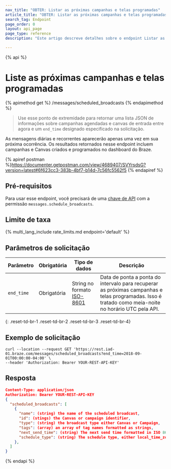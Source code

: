 ```yaml
---
nav_title: "OBTER: Listar as próximas campanhas e telas programadas"
article_title: "OBTER: Listar as próximas campanhas e telas programadas"
search_tag: Endpoint
page_order: 0
layout: api_page
page_type: reference
description: "Este artigo descreve detalhes sobre o endpoint Listar as próximas campanhas e canvas programados da Braze"

---
```

{% api %}
# Liste as próximas campanhas e telas programadas
{% apimethod get %}
/messages/scheduled_broadcasts
{% endapimethod %}

> Use esse ponto de extremidade para retornar uma lista JSON de informações sobre campanhas agendadas e canvas de entrada entre agora e um `end_time` designado especificado na solicitação.

As mensagens diárias e recorrentes aparecerão apenas uma vez em sua próxima ocorrência. Os resultados retornados nesse endpoint incluem campanhas e Canvas criados e programados no dashboard do Braze.

{% apiref postman %}https://documenter.getpostman.com/view/4689407/SVYrsdsG?version=latest#6f623cc3-383b-4bf7-b14d-7c56fc5562f5 {% endapiref %}

## Pré-requisitos

Para usar esse endpoint, você precisará de uma [chave de API]({{site.baseurl}}/api/basics#rest-api-key/) com a permissão `messages.schedule_broadcasts`.

## Limite de taxa

{% multi_lang_include rate_limits.md endpoint='default' %}

## Parâmetros de solicitação

| Parâmetro | Obrigatória | Tipo de dados | Descrição |
| --------- | -------- | --------- | ----------- |
| `end_time` | Obrigatória | String no formato [ISO-8601](https://en.wikipedia.org/wiki/ISO_8601)  | Data de ponta a ponta do intervalo para recuperar as próximas campanhas e telas programadas. Isso é tratado como meia-noite no horário UTC pela API. |
{: .reset-td-br-1 .reset-td-br-2 .reset-td-br-3  .reset-td-br-4}

## Exemplo de solicitação
```
curl --location --request GET 'https://rest.iad-01.braze.com/messages/scheduled_broadcasts?end_time=2018-09-01T00:00:00-04:00' \
--header 'Authorization: Bearer YOUR-REST-API-KEY'
```

## Resposta

```json
Content-Type: application/json
Authorization: Bearer YOUR-REST-API-KEY
{
  "scheduled_broadcasts": [
    {
      "name": (string) the name of the scheduled broadcast,
      "id": (stings) the Canvas or campaign identifier,
      "type": (string) the broadcast type either Canvas or Campaign,
      "tags": (array) an array of tag names formatted as strings,
      "next_send_time": (string) The next send time formatted in ISO 8601, may also include time zone if not local/intelligent delivery,
      "schedule_type": (string) The schedule type, either local_time_zones, intelligent_delivery or the name of your company's time zone,
    },
  ]
}
```

{% endapi %}
